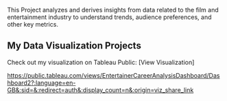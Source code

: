 This Project analyzes and derives insights from data related to the film and entertainment industry to understand trends, audience preferences, and other key metrics.


## My Data Visualization Projects

Check out my visualization on Tableau Public: [View Visualization]

https://public.tableau.com/views/EntertainerCareerAnalysisDashboard/Dashboard2?:language=en-GB&:sid=&:redirect=auth&:display_count=n&:origin=viz_share_link
